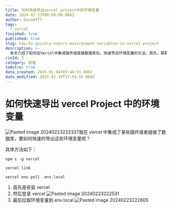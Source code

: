 ```yaml
---
title: 如何快速导出vercel project中的环境变量
date: 2024-02-23T00:00:00.000Z
author: KazooTTT
tags:
  - vercel
finished: true
published: true
slug: how-to-quickly-export-environment-variables-in-vercel-project
description: >-
  本文介绍了如何在Vercel中集成插件或链接数据库后，快速导出环境变量的方法。首先，需要全局安装Vercel，然后通过命令链接Vercel账户，并拉取环境变量到本地的.env.local文件中。这一过程简化了环境变量的管理，提高了开发效率。
rinId: 3
category: 前端
toAstro: true
date_created: 2025-01-04T03:44:53.000Z
date_modified: 2025-02-19T17:54:55.000Z
---
```


# 如何快速导出 vercel Project 中的环境变量

![Pasted image 20240223222337](<https://pictures.kazoottt.top/2024/02/20240223-45a401aedb0bd0b7e4a1bc708cc368a9.png>)我在 vercel 中集成了某些插件或者链接了数据库，要如何快速的导出这些环境变量呢？

具体方法如下：

``` shell
npm i -g vercel

vercel link

vercel env pull .env.local
```

1. 首先是安装 vercel
2. 然后登录 vercel ![Pasted image 20240223222531](<https://pictures.kazoottt.top/2024/02/20240223-d958cd13a2bb101e2c056074826d1f37.png>)
3. 最后拉取环境变量到.env.local
   ![Pasted image 20240223222605](<https://pictures.kazoottt.top/2024/02/20240223-da07828b4f8288c2015ae659271c8b06.png>)
